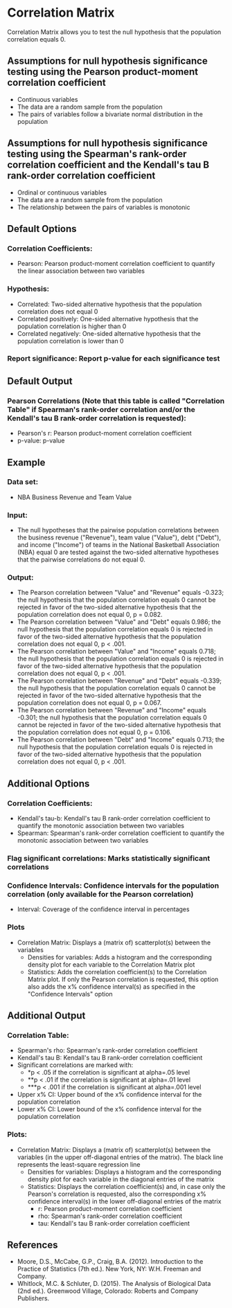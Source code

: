 Correlation Matrix
==========================

Correlation Matrix allows you to test the null hypothesis that the population correlation equals 0.

Assumptions for null hypothesis significance testing using the Pearson product-moment correlation coefficient
-----------
- Continuous variables
- The data are a random sample from the population
- The pairs of variables follow a bivariate normal distribution in the population

Assumptions for null hypothesis significance testing using the Spearman's rank-order correlation coefficient and the Kendall's tau B rank-order correlation coefficient
-----------
- Ordinal or continuous variables
- The data are a random sample from the population
- The relationship between the pairs of variables is monotonic

Default Options
-------
### Correlation Coefficients: 
- Pearson: Pearson product-moment correlation coefficient to quantify the linear association between two variables

### Hypothesis:
- Correlated: Two-sided alternative hypothesis that the population correlation does not equal 0 
- Correlated positively: One-sided alternative hypothesis that the population correlation is higher than 0
- Correlated negatively: One-sided alternative hypothesis that the population correlation is lower than 0

### Report significance: Report p-value for each significance test
 
Default Output
-------
### Pearson Correlations (Note that this table is called "Correlation Table" if Spearman's rank-order correlation and/or the Kendall's tau B rank-order correlation is requested):
- Pearson's r: Pearson product-moment correlation coefficient
- p-value: p-value

Example
-------

### Data set: 
- NBA Business Revenue and Team Value

### Input: 
- The null hypotheses that the pairwise population correlations between the business revenue ("Revenue"), team value ("Value"), debt ("Debt"), and income ("Income") of teams in the National Basketball Association (NBA) equal 0 are tested
  against the two-sided alternative hypotheses that the pairwise correlations do not equal 0.

### Output: 
- The Pearson correlation between "Value" and "Revenue" equals -0.323; the null hypothesis that the population correlation equals 0 cannot be rejected in favor of the two-sided alternative
  hypothesis that the population correlation does not equal 0, p = 0.082.
- The Pearson correlation between "Value" and "Debt" equals 0.986; the null hypothesis that the population correlation equals 0 is rejected in favor of the two-sided alternative
  hypothesis that the population correlation does not equal 0, p < .001.
- The Pearson correlation between "Value" and "Income" equals 0.718; the null hypothesis that the population correlation equals 0 is rejected in favor of the two-sided alternative
  hypothesis that the population correlation does not equal 0, p < .001.
- The Pearson correlation between "Revenue" and "Debt" equals -0.339; the null hypothesis that the population correlation equals 0 cannot be rejected in favor of the two-sided alternative
  hypothesis that the population correlation does not equal 0, p = 0.067.
- The Pearson correlation between "Revenue" and "Income" equals -0.301; the null hypothesis that the population correlation equals 0 cannot be rejected in favor of the two-sided alternative
  hypothesis that the population correlation does not equal 0, p = 0.106. 
- The Pearson correlation between "Debt" and "Income" equals 0.713; the null hypothesis that the population correlation equals 0 is rejected in favor of the two-sided alternative
  hypothesis that the population correlation does not equal 0, p < .001.

  
Additional Options
-------
### Correlation Coefficients: 
- Kendall's tau-b: Kendall's tau B rank-order correlation coefficient to quantify the monotonic association between two variables
- Spearman: Spearman's rank-order correlation coefficient to quantify the monotonic association between two variables

### Flag significant correlations: Marks statistically significant correlations

### Confidence Intervals: Confidence intervals for the population correlation (only available for the Pearson correlation)
  - Interval: Coverage of the confidence interval in percentages
  
### Plots
  - Correlation Matrix: Displays a (matrix of) scatterplot(s) between the variables
    - Densities for variables: Adds a histogram and the corresponding density plot for each variable to the Correlation Matrix plot
    - Statistics: Adds the correlation coefficient(s) to the Correlation Matrix plot. If only the Pearson correlation is requested, this option also adds the x%
      confidence interval(s) as specified in the "Confidence Intervals" option
    
Additional Output
-------
### Correlation Table:
- Spearman's rho: Spearman's rank-order correlation coefficient
- Kendall's tau B: Kendall's tau B rank-order correlation coefficient
- Significant correlations are marked with:
  - *p < .05 if the correlation is significant at alpha=.05 level
  - **p < .01 if the correlation is significant at alpha=.01 level
  - ***p < .001 if the correlation is significant at alpha=.001 level
- Upper x% CI: Upper bound of the x% confidence interval for the population correlation
- Lower x% CI: Lower bound of the x% confidence interval for the population correlation


### Plots:
- Correlation Matrix: Displays a (matrix of) scatterplot(s) between the variables (in the upper off-diagonal entries of the matrix). The black line represents the least-square regression line
    - Densities for variables: Displays a histogram and the corresponding density plot for each variable in the diagonal entries of the matrix
    - Statistics: Displays the correlation coefficient(s) and, in case only the Pearson's correlation is requested, also the corresponding x% confidence interval(s) in the lower off-diagonal entries of the
    matrix
      - r: Pearson product-moment correlation coefficient
      - rho: Spearman's rank-order correlation coefficient
      - tau: Kendall's tau B rank-order correlation coefficient
      
References
-------
 - Moore, D.S., McCabe, G.P., Craig, B.A. (2012). Introduction to the Practice of Statistics (7th ed.). New York, NY: W.H. Freeman and Company.
 - Whitlock, M.C. & Schluter, D. (2015). The Analysis of Biological Data (2nd ed.). Greenwood Village, Colorado: Roberts and Company Publishers.
